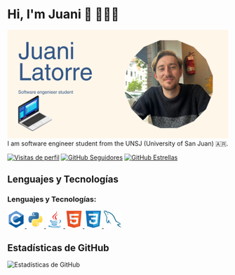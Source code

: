 
# Hi, I'm Juani 🧉 👨🏼‍💻 


<img src="https://raw.githubusercontent.com/juanilato/juanilato/master/juani2.png" alt="banner that says Monica Powell - software engineer, content creator and community organizer alongside a cartoon illustration of Monica">
I am software engineer student from the UNSJ (University of San Juan) 🇦🇷.


[![Visitas de perfil](https://komarev.com/ghpvc/?username=juanilato&color=blue)](https://github.com/juanilato)
[![GitHub Seguidores](https://img.shields.io/github/followers/juanilato?label=Seguidores&style=social)](https://github.com/juanilato?tab=followers)
[![GitHub Estrellas](https://img.shields.io/github/stars/juanilato?label=Estrellas&style=social)](https://github.com/juanilato?tab=repositories)

## Lenguajes y Tecnologías

<h3 align="left">Lenguajes y Tecnologías:</h3>
<p align="left">
  <a href="https://en.wikipedia.org/wiki/C_(programming_language)" target="_blank" rel="noreferrer">
    <img src="https://raw.githubusercontent.com/devicons/devicon/master/icons/c/c-original.svg" alt="c" width="40" height="40"/>
  </a>
  <a href="https://www.python.org" target="_blank" rel="noreferrer">
    <img src="https://raw.githubusercontent.com/devicons/devicon/master/icons/python/python-original.svg" alt="python" width="40" height="40"/>
  </a>
  <a href="https://www.oracle.com/java/" target="_blank" rel="noreferrer">
    <img src="https://raw.githubusercontent.com/devicons/devicon/master/icons/java/java-original.svg" alt="java" width="40" height="40"/>
  </a>
  <a href="https://developer.mozilla.org/en-US/docs/Web/HTML" target="_blank" rel="noreferrer">
    <img src="https://raw.githubusercontent.com/devicons/devicon/master/icons/html5/html5-original.svg" alt="html" width="40" height="40"/>
  </a>
  <a href="https://developer.mozilla.org/en-US/docs/Web/CSS" target="_blank" rel="noreferrer">
    <img src="https://raw.githubusercontent.com/devicons/devicon/master/icons/css3/css3-original.svg" alt="css" width="40" height="40"/>
  </a>
  <a href="https://en.wikipedia.org/wiki/SQL" target="_blank" rel="noreferrer">
    <img src="https://raw.githubusercontent.com/devicons/devicon/master/icons/mysql/mysql-original.svg" alt="sql" width="40" height="40"/>
  </a>
</p>

## Estadísticas de GitHub
![Estadísticas de GitHub](https://github-readme-stats.vercel.app/api?username=juanilato&show_icons=true&theme=radical)



